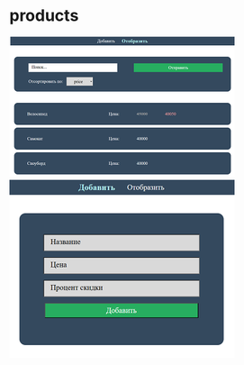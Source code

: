 # products


![image alt ](https://github.com/tati1129/product_sort/blob/master/src/image/addForm.png)
![image alt ](https://github.com/tati1129/product_sort/blob/master/src/image/products.png)